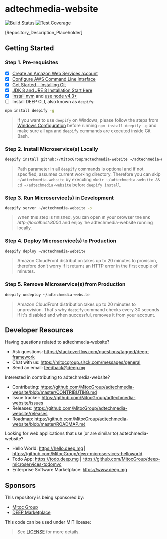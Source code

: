 adtechmedia-website
===================

[![Build Status](https://travis-ci.org/AdTechMedia/adtechmedia-website.svg?branch=master)](https://travis-ci.org/AdTechMedia/adtechmedia-website)
[![Test Coverage](https://codeclimate.com/repos/57f64bd8e1fafd02fc0026ac/badges/b99788ea59ab482de3cd/coverage.svg)](https://codeclimate.com/repos/57f64bd8e1fafd02fc0026ac/coverage)

[Repository_Description_Placeholder]


## Getting Started

### Step 1. Pre-requisites

- [x] [Create an Amazon Web Services account](https://www.youtube.com/watch?v=WviHsoz8yHk)
- [x] [Configure AWS Command Line Interface](https://docs.aws.amazon.com/cli/latest/userguide/cli-chap-getting-started.html)
- [x] [Get Started - Installing Git](https://git-scm.com/book/en/v2/Getting-Started-Installing-Git)
- [x] [JDK 8 and JRE 8 Installation Start Here](https://docs.oracle.com/javase/8/docs/technotes/guides/install/install_overview.html)
- [x] [Install nvm](https://github.com/creationix/nvm#install-script) and [use node v4.3+](https://github.com/creationix/nvm#usage)
- [ ] Install DEEP CLI, also known as `deepify`:

```bash
npm install deepify -g
```

> If you want to use `deepify` on Windows, please follow the steps from
[Windows Configuration](https://github.com/MitocGroup/deep-framework/blob/master/docs/windows.md)
before running `npm install deepify -g` and make sure all `npm` and `deepify` commands are executed
inside Git Bash.

### Step 2. Install Microservice(s) Locally

```bash
deepify install github://MitocGroup/adtechmedia-website ~/adtechmedia-website
```

> Path parameter in all `deepify` commands is optional and if not specified, assumes current
working directory. Therefore you can skip `~/adtechmedia-website` by executing
`mkdir ~/adtechmedia-website && cd ~/adtechmedia-website` before `deepify install`.

### Step 3. Run Microservice(s) in Development

```bash
deepify server ~/adtechmedia-website -o
```

> When this step is finished, you can open in your browser the link *http://localhost:8000*
and enjoy the adtechmedia-website running locally.

### Step 4. Deploy Microservice(s) to Production

```bash
deepify deploy ~/adtechmedia-website
```

> Amazon CloudFront distribution takes up to 20 minutes to provision, therefore don’t worry
if it returns an HTTP error in the first couple of minutes.

### Step 5. Remove Microservice(s) from Production

```bash
deepify undeploy ~/adtechmedia-website
```

> Amazon CloudFront distribution takes up to 20 minutes to unprovision. That's why `deepify`
command checks every 30 seconds if it's disabled and when successful, removes it from your account.


## Developer Resources

Having questions related to adtechmedia-website?

- Ask questions: https://stackoverflow.com/questions/tagged/deep-framework
- Chat with us: https://mitocgroup.slack.com/messages/general
- Send an email: feedback@deep.mg

Interested in contributing to adtechmedia-website?

- Contributing: https://github.com/MitocGroup/adtechmedia-website/blob/master/CONTRIBUTING.md
- Issue tracker: https://github.com/MitocGroup/adtechmedia-website/issues
- Releases: https://github.com/MitocGroup/adtechmedia-website/releases
- Roadmap: https://github.com/MitocGroup/adtechmedia-website/blob/master/ROADMAP.md

Looking for web applications that use (or are similar to) adtechmedia-website?

- Hello World: https://hello.deep.mg | https://github.com/MitocGroup/deep-microservices-helloworld
- Todo App: https://todo.deep.mg | https://github.com/MitocGroup/deep-microservices-todomvc
- Enterprise Software Marketplace: https://www.deep.mg


## Sponsors

This repository is being sponsored by:
- [Mitoc Group](https://www.mitocgroup.com)
- [DEEP Marketplace](https://www.deep.mg)

This code can be used under MIT license:
> See [LICENSE](https://github.com/MitocGroup/adtechmedia-website/blob/master/LICENSE) for more details.
